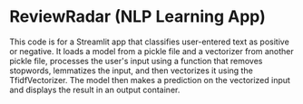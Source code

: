 # ReviewRadar (NLP Learning App)

This code is for a Streamlit app that classifies user-entered text as positive or negative. It loads a model from a pickle file and a vectorizer from another pickle file, processes the user's input using a function that removes stopwords, lemmatizes the input, and then vectorizes it using the TfidfVectorizer. The model then makes a prediction on the vectorized input and displays the result in an output container.
